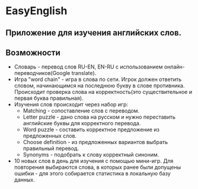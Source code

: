 # EasyEnglish

## Приложение для изучения английских слов.

## Возможности
* Словарь - перевод слов RU-EN, EN-RU с использованием онлайн-переводчиков(Google translate).
* Игра "word chain" - игра в слова по сети. Игрок должен ответить словом, начинающимся на последнюю букву в слове противника. Происходит проверка слова на корректность(это существительное и первая буква правильная).
* Изучения слов происходит через набор игр:
    * Matching - сопоставление слов с переводом.
    * Letter puzzle - дано слова на русском и нужно переставить английские буквы для корректного перевода.
    * Word puzzle - составить корректное предложение из предложенных слов.
    * Choose definition - из предложенных вариантов выбрать правильный перевод.
    * Synonyms - подобрать к слову корректный синоним.
* 10 новых слов в день для изучения с помощью мини-игр. Для повторения выбираются слова, в которых ранее были допущены ошибки - для этого собирается статистика в локальную базу данных.
